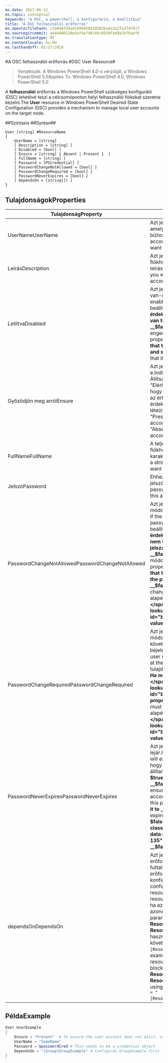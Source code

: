 ```yaml
---
ms.date: 2017-06-12
ms.topic: conceptual
keywords: "a DSC, a powershell, a konfiguráció, a beállítása"
title: "A DSC felhasználói erőforrás"
ms.openlocfilehash: c1b8487d9adc899950d185036ada3a2fa3747417
ms.sourcegitcommit: a444406120e5af4e746cbbc0558fe89a7e78aef6
ms.translationtype: MT
ms.contentlocale: hu-HU
ms.lasthandoff: 01/17/2018
---
```

#<a name="dsc-user-resource"></a><span data-ttu-id="b81dd-103">A DSC felhasználói erőforrás #</span><span class="sxs-lookup"><span data-stu-id="b81dd-103">DSC User Resource#</span></span>

 
><span data-ttu-id="b81dd-104">Vonatkozik: A Windows PowerShell 4.0-s verzióját, a Windows PowerShell 5.0</span><span class="sxs-lookup"><span data-stu-id="b81dd-104">Applies To: Windows PowerShell 4.0, Windows PowerShell 5.0</span></span>


<span data-ttu-id="b81dd-105">A __felhasználói__ erőforrás a Windows PowerShell szükséges konfiguráló (DSC) lehetővé teszi a célcsomóponton helyi felhasználói fiókokat szeretne kezelni.</span><span class="sxs-lookup"><span data-stu-id="b81dd-105">The __User__ resource in Windows PowerShell Desired State Configuration (DSC) provides a mechanism to manage local user accounts on the target node.</span></span>


##<a name="syntax"></a><span data-ttu-id="b81dd-106">Szintaxis ##</span><span class="sxs-lookup"><span data-stu-id="b81dd-106">Syntax##</span></span>

```
User [string] #ResourceName
{
    UserName = [string]
    [ Description = [string] ]
    [ Disabled = [bool] ]
    [ Ensure = [string] { Absent | Present }  ]
    [ FullName = [string] ]
    [ Password = [PSCredential] ]
    [ PasswordChangeNotAllowed = [bool] ]
    [ PasswordChangeRequired = [bool] ]
    [ PasswordNeverExpires = [bool] ]
    [ DependsOn = [string[]] ]
}
```

## <a name="properties"></a><span data-ttu-id="b81dd-107">Tulajdonságok</span><span class="sxs-lookup"><span data-stu-id="b81dd-107">Properties</span></span>
|  <span data-ttu-id="b81dd-108">Tulajdonság</span><span class="sxs-lookup"><span data-stu-id="b81dd-108">Property</span></span>  |  <span data-ttu-id="b81dd-109">Leírás</span><span class="sxs-lookup"><span data-stu-id="b81dd-109">Description</span></span>   | 
|---|---| 
| <span data-ttu-id="b81dd-110">UserName</span><span class="sxs-lookup"><span data-stu-id="b81dd-110">UserName</span></span>| <span data-ttu-id="b81dd-111">Azt jelzi, hogy a fiók nevét, amelyekhez egy adott állapot biztosításához.</span><span class="sxs-lookup"><span data-stu-id="b81dd-111">Indicates the account name for which you want to ensure a specific state.</span></span>| 
| <span data-ttu-id="b81dd-112">Leírás</span><span class="sxs-lookup"><span data-stu-id="b81dd-112">Description</span></span>| <span data-ttu-id="b81dd-113">Azt jelzi, hogy a felhasználói fiókhoz használni kívánt leírása.</span><span class="sxs-lookup"><span data-stu-id="b81dd-113">Indicates the description you want to use for the user account.</span></span>| 
| <span data-ttu-id="b81dd-114">Letiltva</span><span class="sxs-lookup"><span data-stu-id="b81dd-114">Disabled</span></span>| <span data-ttu-id="b81dd-115">Azt jelzi, ha a fiók engedélyezve van-e.</span><span class="sxs-lookup"><span data-stu-id="b81dd-115">Indicates if the account is enabled.</span></span> <span data-ttu-id="b81dd-116">Ez a tulajdonság beállítása __$true__ annak érdekében, hogy ez a fiók le van tiltva, és állítsa az értékét __$false__ annak érdekében, hogy engedélyezve van.</span><span class="sxs-lookup"><span data-stu-id="b81dd-116">Set this property to __$true__ to ensure that this account is disabled, and set it to __$false__ to ensure that it is enabled.</span></span>| 
| <span data-ttu-id="b81dd-117">Győződjön meg arról</span><span class="sxs-lookup"><span data-stu-id="b81dd-117">Ensure</span></span>| <span data-ttu-id="b81dd-118">Azt jelzi, hogy a fiók létezik-e.</span><span class="sxs-lookup"><span data-stu-id="b81dd-118">Indicates if the account exists.</span></span> <span data-ttu-id="b81dd-119">Állítsa be ezt a tulajdonságot "Elérhető" Győződjön meg arról, hogy a fiók létezik-e, és állítsa az értékét "Hiányzik", annak érdekében, hogy a fiók nem létezik.</span><span class="sxs-lookup"><span data-stu-id="b81dd-119">Set this property to "Present" to ensure that the account exists, and set it to "Absent" to ensure that the account does not exist.</span></span>| 
| <span data-ttu-id="b81dd-120">FullName</span><span class="sxs-lookup"><span data-stu-id="b81dd-120">FullName</span></span>| <span data-ttu-id="b81dd-121">A teljes nevet, a felhasználói fiókhoz használni kívánt karakterláncnak jelöli.</span><span class="sxs-lookup"><span data-stu-id="b81dd-121">Represents a string with the full name you want to use for the user account.</span></span>| 
| <span data-ttu-id="b81dd-122">Jelszó</span><span class="sxs-lookup"><span data-stu-id="b81dd-122">Password</span></span>| <span data-ttu-id="b81dd-123">Ehhez a fiókhoz használandó jelszót jeleníti meg.</span><span class="sxs-lookup"><span data-stu-id="b81dd-123">Indicates the password you want to use for this account.</span></span> | 
| <span data-ttu-id="b81dd-124">PasswordChangeNotAllowed</span><span class="sxs-lookup"><span data-stu-id="b81dd-124">PasswordChangeNotAllowed</span></span>| <span data-ttu-id="b81dd-125">Azt jelzi, ha a felhasználó módosíthatja a jelszót.</span><span class="sxs-lookup"><span data-stu-id="b81dd-125">Indicates if the user can change the password.</span></span> <span data-ttu-id="b81dd-126">Ez a tulajdonság beállítása __$true__ annak érdekében, hogy a felhasználó nem tudja módosítani a jelszavát, és állítsa az értékét __$false__ a felhasználó módosíthatja a jelszót.</span><span class="sxs-lookup"><span data-stu-id="b81dd-126">Set this property to __$true__ to ensure that the user cannot change the password, and set it to __$false__ to allow the user to change the password.</span></span> <span data-ttu-id="b81dd-127">Az alapértelmezett érték __$false__.</span><span class="sxs-lookup"><span data-stu-id="b81dd-127">The default value is __$false__.</span></span>| 
| <span data-ttu-id="b81dd-128">PasswordChangeRequired</span><span class="sxs-lookup"><span data-stu-id="b81dd-128">PasswordChangeRequired</span></span>| <span data-ttu-id="b81dd-129">Azt jelzi, ha a felhasználónak módosítania kell a jelszavát a következő bejelentkezéskor.</span><span class="sxs-lookup"><span data-stu-id="b81dd-129">Indicates if the user must change the password at the next sign in.</span></span> <span data-ttu-id="b81dd-130">Ez a tulajdonság beállítása __$true__ Ha módosítania kell a jelszót.</span><span class="sxs-lookup"><span data-stu-id="b81dd-130">Set this property to __$true__ if the user must change the password.</span></span> <span data-ttu-id="b81dd-131">Az alapértelmezett érték __$true__.</span><span class="sxs-lookup"><span data-stu-id="b81dd-131">The default value is __$true__.</span></span>| 
| <span data-ttu-id="b81dd-132">PasswordNeverExpires</span><span class="sxs-lookup"><span data-stu-id="b81dd-132">PasswordNeverExpires</span></span>| <span data-ttu-id="b81dd-133">Azt jelzi, ha a jelszó lejár.</span><span class="sxs-lookup"><span data-stu-id="b81dd-133">Indicates if the password will expire.</span></span> <span data-ttu-id="b81dd-134">Annak érdekében, hogy a jelszót a fiók nem jár, állítani ezt a tulajdonságot __$true__, és állítsa az értékét __$false__ Ha a jelszó lejár.</span><span class="sxs-lookup"><span data-stu-id="b81dd-134">To ensure that the password for this account will never expire, set this property to __$true__, and set it to __$false__ if the password will expire.</span></span> <span data-ttu-id="b81dd-135">Az alapértelmezett érték __$false__.</span><span class="sxs-lookup"><span data-stu-id="b81dd-135">The default value is __$false__.</span></span>| 
| <span data-ttu-id="b81dd-136">dependsOn</span><span class="sxs-lookup"><span data-stu-id="b81dd-136">DependsOn</span></span> | <span data-ttu-id="b81dd-137">Azt jelzi, hogy egy másik erőforrás konfigurációjának kell futtatni, mielőtt ehhez az erőforráshoz van konfigurálva.</span><span class="sxs-lookup"><span data-stu-id="b81dd-137">Indicates that the configuration of another resource must run before this resource is configured.</span></span> <span data-ttu-id="b81dd-138">Például, ha az erőforrás-konfiguráció azonosítója blokk futtatni kívánt parancsfájl első az __ResourceName__ és annak típusa __ResourceType__, az e tulajdonság használatával szintaxisa a következő `DependsOn = "[ResourceType]ResourceName"`.</span><span class="sxs-lookup"><span data-stu-id="b81dd-138">For example, if the ID of the resource configuration script block that you want to run first is __ResourceName__ and its type is __ResourceType__, the syntax for using this property is `DependsOn = "[ResourceType]ResourceName"`.</span></span>| 

## <a name="example"></a><span data-ttu-id="b81dd-139">Példa</span><span class="sxs-lookup"><span data-stu-id="b81dd-139">Example</span></span>

```powershell
User UserExample
{
    Ensure = "Present"  # To ensure the user account does not exist, set Ensure to "Absent"
    UserName = "SomeName"
    Password = $passwordCred # This needs to be a credential object
    DependsOn = "[Group]GroupExample" # Configures GroupExample first
}
```

